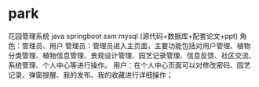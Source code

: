 # park
花园管理系统 java springboot ssm mysql (源代码+数据库+配套论文+ppt)  角色：管理员、用户  管理员：管理员进入主页面，主要功能包括对用户管理、植物分类管理、植物信息管理、景观设计管理、园艺记录管理、信息反馈、社区交流、系统管理、个人中心等进行操作。  用户：在个人中心页面可以对修改密码、园艺记录、弹窗提醒、我的发布、我的收藏进行详细操作；
